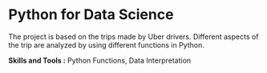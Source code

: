 # Python for Data Science

The project is based on the trips made by Uber drivers. Different aspects of the trip are analyzed by using different functions in Python.

**Skills and Tools :** Python Functions, Data Interpretation
